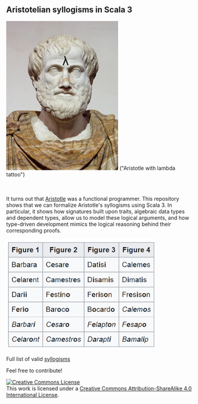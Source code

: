 ## Aristotelian syllogisms in Scala 3

<img src="images/aristotle.png" alt="drawing" width="300"/>
("Aristotle with lambda tattoo")

<br/><br/>
It turns out that [Aristotle](https://en.wikipedia.org/wiki/Aristotle) was a functional programmer. This repository shows that 
we can formalize Aristotle's syllogisms using Scala 3. In particular, it shows how signatures built upon traits, algebraic data 
types and dependent types, allow us to model these logical arguments, and how type-driven development mimics the logical reasoning 
behind their corresponding proofs.

<img src="images/tablesyllogisms.png" alt="drawing" width="400"/>

Full list of valid [syllogisms](https://en.wikipedia.org/wiki/Syllogism#Types)

Feel free to contribute!

<a rel="license" href="http://creativecommons.org/licenses/by-sa/4.0/"><img alt="Creative Commons License" style="border-width:0" src="https://i.creativecommons.org/l/by-nc-sa/4.0/88x31.png" /></a><br />This work is licensed under a <a rel="license" href="http://creativecommons.org/licenses/by-sa/4.0/">Creative Commons Attribution-ShareAlike 4.0 International License</a>.
